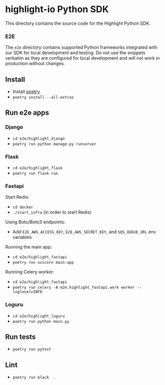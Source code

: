 # highlight-io Python SDK

This directory contains the source code for the Highlight Python SDK.

### E2E

The `e2e` directory contains supported Python frameworks integrated with our SDK for local development and testing.
Do not use the snippets verbatim as they are configured for local development and will not work in production without changes.


## Install

* Install [poetry](https://python-poetry.org/docs/#installing-with-the-official-installer)
* `poetry install --all-extras`

## Run e2e apps

### Django

* `cd e2e/highlight_django`
* `poetry run python manage.py runserver`

### Flask

* `cd e2e/highlight_flask`
* `poetry run flask run`

### Fastapi

Start Redis:
* `cd docker`
* `./start_infra` (in order to start Redis)

Using Boto/Boto3 endpoints:
* Add `E2E_AWS_ACCESS_KEY`, `E2E_AWS_SECRET_KEY`, and `SQS_QUEUE_URL` env variables

Running the main app:
* `cd e2e/highlight_fastapi`
* `poetry run uvicorn main:app`

Running Celery worker:
* `cd e2e/highlight_fastapi`
* `poetry run celery -A e2e.highlight_fastapi.work worker --loglevel=INFO`

### Loguru

* `cd e2e/highlight_loguru`
* `poetry run python main.py`

## Run tests

* `poetry run pytest`

## Lint

* `poetry run black  .`